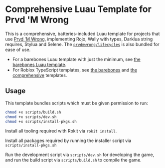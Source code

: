 # Comprehensive Luau Template for Prvd 'M Wrong

This is a comprehensive, batteries-included Luau template for projects that use
[Prvd 'M Wrong](https://github.com/prvdmwrong/prvdmwrong), implementing Rojo,
Wally with types, Darklua string requires, Stylua and Selene. The
[`prvdmwrong/lifecycles`](https://prvdmwrong.github.io/prvdmwrong/latest/reference/lifecycles)
is also bundled for ease of use.

- For a barebones Luau template with just the minimum, see [the barebones Luau
  template](../luau-barebones).
- For Roblox TypeScript templates, see [the barebones](../rbxts-barebones) and [the
  comprehensive](../rbxts-comprehensive) templates.

## Usage

This template bundles scripts which must be given permission to run:

```Bash
chmod +x scripts/build.sh
chmod +x scripts/dev.sh
chmod +x scripts/install-pkgs.sh
```

Install all tooling required with Rokit via `rokit install`.

Install all packages required by running the installer script via
`scripts/install-pkgs.sh`

Run the development script via `scripts/dev.sh` for developing the game, and run
the build script via `scripts/build.sh` to compile the game.
